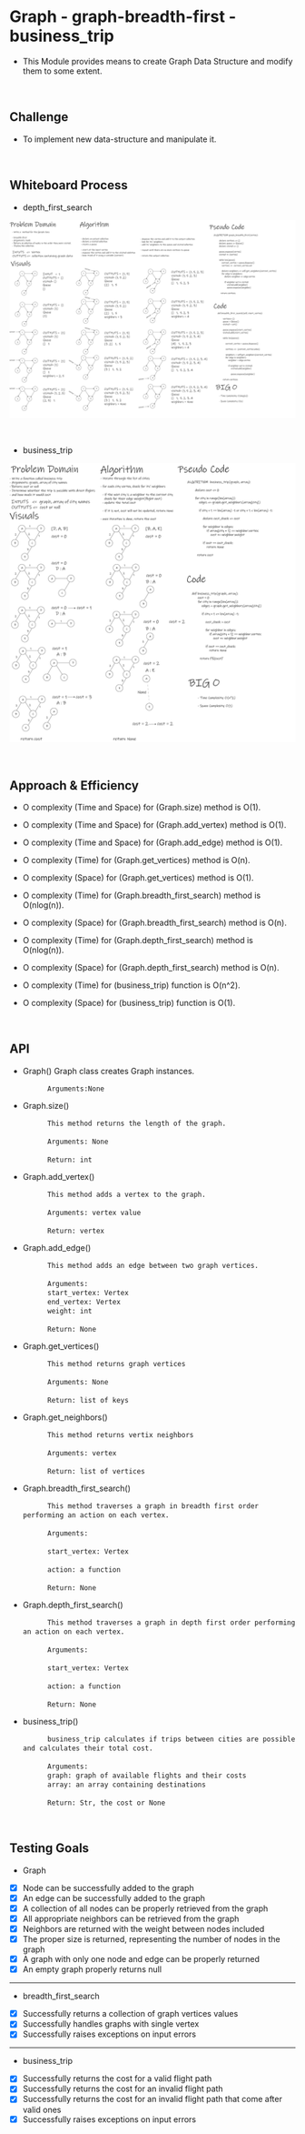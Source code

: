# Graph - graph-breadth-first - business_trip

- This Module provides means to create Graph Data Structure and modify them to some extent.

<br>

## Challenge

- To implement new data-structure and manipulate it.

<br>

## Whiteboard Process

- depth_first_search

![graph-breadth-first](assets/graph-breadth-first.png)

<br>

- business_trip

![graph-business-trip](assets/graph-business-trip.png)

<br>

## Approach & Efficiency

- O complexity (Time and Space) for (Graph.size) method is O(1).

- O complexity (Time and Space) for (Graph.add_vertex) method is O(1).

- O complexity (Time and Space) for (Graph.add_edge) method is O(1).

- O complexity (Time) for (Graph.get_vertices) method is O(n).
- O complexity (Space) for (Graph.get_vertices) method is O(1).

- O complexity (Time) for (Graph.breadth_first_search) method is O(nlog(n)).
- O complexity (Space) for (Graph.breadth_first_search) method is O(n).

- O complexity (Time) for (Graph.depth_first_search) method is O(nlog(n)).
- O complexity (Space) for (Graph.depth_first_search) method is O(n).

- O complexity (Time) for (business_trip) function is O(n^2).
- O complexity (Space) for (business_trip) function is O(1).

<br>

## API

- Graph()
            Graph class creates Graph instances.

            Arguments:None

- Graph.size()

            This method returns the length of the graph.

            Arguments: None

            Return: int

- Graph.add_vertex()

            This method adds a vertex to the graph.

            Arguments: vertex value

            Return: vertex

- Graph.add_edge()

            This method adds an edge between two graph vertices.

            Arguments:
            start_vertex: Vertex
            end_vertex: Vertex
            weight: int

            Return: None

- Graph.get_vertices()

            This method returns graph vertices

            Arguments: None

            Return: list of keys

- Graph.get_neighbors()

            This method returns vertix neighbors

            Arguments: vertex

            Return: list of vertices

- Graph.breadth_first_search()

            This method traverses a graph in breadth first order performing an action on each vertex.

            Arguments:

            start_vertex: Vertex

            action: a function

            Return: None

- Graph.depth_first_search()

            This method traverses a graph in depth first order performing an action on each vertex.

            Arguments:

            start_vertex: Vertex

            action: a function

            Return: None

- business_trip()

            business_trip calculates if trips between cities are possible and calculates their total cost.

            Arguments:
            graph: graph of available flights and their costs
            array: an array containing destinations

            Return: Str, the cost or None

<br>

## Testing Goals

- Graph

- [x] Node can be successfully added to the graph
- [x] An edge can be successfully added to the graph
- [x] A collection of all nodes can be properly retrieved from the graph
- [x] All appropriate neighbors can be retrieved from the graph
- [x] Neighbors are returned with the weight between nodes included
- [x] The proper size is returned, representing the number of nodes in the graph
- [x] A graph with only one node and edge can be properly returned
- [x] An empty graph properly returns null

-------------------------------------------------------------------------------

- breadth_first_search

- [x] Successfully returns a collection of graph vertices values
- [x] Successfully handles graphs with single vertex
- [x] Successfully raises exceptions on input errors

-------------------------------------------------------------------------------

- business_trip

- [x] Successfully returns the cost for a valid flight path
- [x] Successfully returns the cost for an invalid flight path
- [x] Successfully returns the cost for an invalid flight path that come after valid ones
- [x] Successfully raises exceptions on input errors
